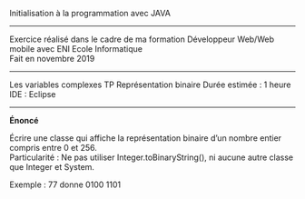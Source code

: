 Initialisation à la programmation avec JAVA 
*******************************************
Exercice réalisé dans le cadre de ma formation Développeur Web/Web mobile avec ENI Ecole Informatique  
Fait en novembre 2019
*******************************************
Les variables complexes
TP Représentation binaire
Durée estimée : 1 heure
IDE : Eclipse  
*******************************************
__Énoncé__

Écrire une classe qui affiche la représentation binaire d’un nombre entier compris entre 0 et 256.  
Particularité : Ne pas utiliser Integer.toBinaryString(), ni aucune autre classe que Integer et System.

Exemple : 77 donne 0100 1101

